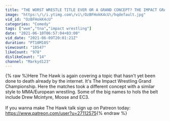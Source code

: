 ```yaml
---
title: "THE WORST WRESTLE TITLE EVER OR A GRAND CONCEPT? THE IMPACT GRAND TITLE"
image: "https:\/\/i.ytimg.com\/vi\/OzBFHokK4cU\/hqdefault.jpg"
vid_id: "OzBFHokK4cU"
categories: "Comedy"
tags: ["wwe","tna","impact wrestling"]
date: "2021-06-10T06:57:04+03:00"
vid_date: "2021-06-09T20:01:21Z"
duration: "PT10M10S"
viewcount: "18547"
likeCount: "978"
dislikeCount: "14"
channel: "Markyd123"
---
```

{% raw %}Here The Hawk is again covering a topic that hasn't yet been done to death already by the internet. It's The Impact Wrestling Grand Championship. Here the matches took a different concept with a similar style to MMA/European wrestling. Some of the big names to hols the belt include Drew Mcintyre, Moose and EC3.<br /><br /> If you wanna make The Hawk talk sign up on Patreon today: <a rel="nofollow" target="blank" href="https://www.patreon.com/user?u=27112575">https://www.patreon.com/user?u=27112575</a>{% endraw %}
